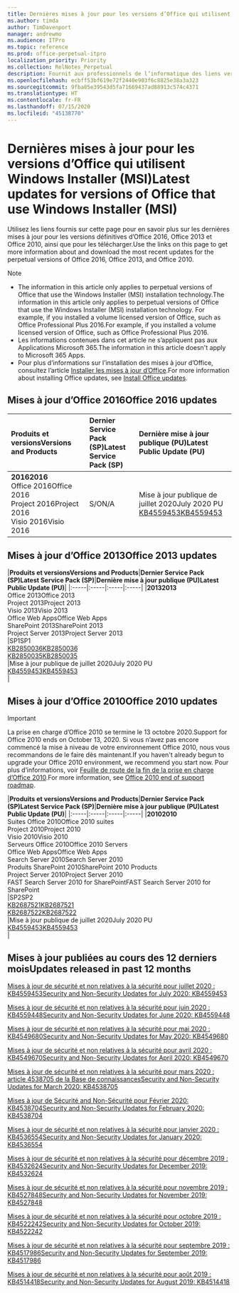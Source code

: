 ```yaml
---
title: Dernières mises à jour pour les versions d’Office qui utilisent Windows Installer (MSI)
ms.author: timda
author: TimDavenport
manager: andrewmo
ms.audience: ITPro
ms.topic: reference
ms.prod: office-perpetual-itpro
localization_priority: Priority
ms.collection: RelNotes_Perpetual
description: Fournit aux professionnels de l’informatique des liens vers les dernières informations sur les mises à jour pour les versions définitives d’Office 2016, Office 2013 et Office 2010
ms.openlocfilehash: ecbff53bf619e72f2440e903f6c8825e38a3a323
ms.sourcegitcommit: 9fba85e39543d5fa71669437ad88913c574c4371
ms.translationtype: HT
ms.contentlocale: fr-FR
ms.lasthandoff: 07/15/2020
ms.locfileid: "45138770"
---
```

# <a name="latest-updates-for-versions-of-office-that-use-windows-installer-msi"></a><span data-ttu-id="54efd-103">Dernières mises à jour pour les versions d’Office qui utilisent Windows Installer (MSI)</span><span class="sxs-lookup"><span data-stu-id="54efd-103">Latest updates for versions of Office that use Windows Installer (MSI)</span></span>

<span data-ttu-id="54efd-104">Utilisez les liens fournis sur cette page pour en savoir plus sur les dernières mises à jour pour les versions définitives d’Office 2016, Office 2013 et Office 2010, ainsi que pour les télécharger.</span><span class="sxs-lookup"><span data-stu-id="54efd-104">Use the links on this page to get more information about and download the most recent updates for the perpetual versions of Office 2016, Office 2013, and Office 2010.</span></span>
  
 
> [!NOTE]
> - <span data-ttu-id="54efd-105">The information in this article only applies to perpetual versions of Office that use the Windows Installer (MSI) installation technology.</span><span class="sxs-lookup"><span data-stu-id="54efd-105">The information in this article only applies to perpetual versions of Office that use the Windows Installer (MSI) installation technology.</span></span> <span data-ttu-id="54efd-106">For example, if you installed a volume licensed version of Office, such as Office Professional Plus 2016.</span><span class="sxs-lookup"><span data-stu-id="54efd-106">For example, if you installed a volume licensed version of Office, such as Office Professional Plus 2016.</span></span>
> - <span data-ttu-id="54efd-107">Les informations contenues dans cet article ne s’appliquent pas aux Applications Microsoft 365.</span><span class="sxs-lookup"><span data-stu-id="54efd-107">The information in this article doesn't apply to Microsoft 365 Apps.</span></span>
> - <span data-ttu-id="54efd-108">Pour plus d’informations sur l’installation des mises à jour d’Office, consultez l’article [Installer les mises à jour d’Office](https://support.office.com/article/2ab296f3-7f03-43a2-8e50-46de917611c5).</span><span class="sxs-lookup"><span data-stu-id="54efd-108">For more information about installing Office updates, see [Install Office updates](https://support.office.com/article/2ab296f3-7f03-43a2-8e50-46de917611c5).</span></span> 


## <a name="office-2016-updates"></a><span data-ttu-id="54efd-109">Mises à jour d’Office 2016</span><span class="sxs-lookup"><span data-stu-id="54efd-109">Office 2016 updates</span></span>

|<span data-ttu-id="54efd-110">**Produits et versions**</span><span class="sxs-lookup"><span data-stu-id="54efd-110">**Versions and Products**</span></span>|<span data-ttu-id="54efd-111">**Dernier Service Pack (SP)**</span><span class="sxs-lookup"><span data-stu-id="54efd-111">**Latest Service Pack (SP)**</span></span>|<span data-ttu-id="54efd-112">**Dernière mise à jour publique (PU)**</span><span class="sxs-lookup"><span data-stu-id="54efd-112">**Latest Public Update (PU)**</span></span>|
|:-----|:-----|:-----|
|<span data-ttu-id="54efd-113">**2016**</span><span class="sxs-lookup"><span data-stu-id="54efd-113">**2016**</span></span> <br/> <span data-ttu-id="54efd-114">Office 2016</span><span class="sxs-lookup"><span data-stu-id="54efd-114">Office 2016</span></span>  <br/> <span data-ttu-id="54efd-115">Project 2016</span><span class="sxs-lookup"><span data-stu-id="54efd-115">Project 2016</span></span>  <br/> <span data-ttu-id="54efd-116">Visio 2016</span><span class="sxs-lookup"><span data-stu-id="54efd-116">Visio 2016</span></span>  <br/> |<span data-ttu-id="54efd-117">S/O</span><span class="sxs-lookup"><span data-stu-id="54efd-117">N/A</span></span>  <br/> |<span data-ttu-id="54efd-118">Mise à jour publique de juillet 2020</span><span class="sxs-lookup"><span data-stu-id="54efd-118">July 2020 PU</span></span>  <br/> [<span data-ttu-id="54efd-119">KB4559453</span><span class="sxs-lookup"><span data-stu-id="54efd-119">KB4559453</span></span>](https://support.microsoft.com/help/4559453) <br/> |
   
## <a name="office-2013-updates"></a><span data-ttu-id="54efd-120">Mises à jour d’Office 2013</span><span class="sxs-lookup"><span data-stu-id="54efd-120">Office 2013 updates</span></span>

|<span data-ttu-id="54efd-121">**Produits et versions**</span><span class="sxs-lookup"><span data-stu-id="54efd-121">**Versions and Products**</span></span>|<span data-ttu-id="54efd-122">**Dernier Service Pack (SP)**</span><span class="sxs-lookup"><span data-stu-id="54efd-122">**Latest Service Pack (SP)**</span></span>|<span data-ttu-id="54efd-123">**Dernière mise à jour publique (PU)**</span><span class="sxs-lookup"><span data-stu-id="54efd-123">**Latest Public Update (PU)**</span></span>|
|:-----|:-----|:-----|:-----|
|<span data-ttu-id="54efd-124">**2013**</span><span class="sxs-lookup"><span data-stu-id="54efd-124">**2013**</span></span> <br/> <span data-ttu-id="54efd-125">Office 2013</span><span class="sxs-lookup"><span data-stu-id="54efd-125">Office 2013</span></span>  <br/> <span data-ttu-id="54efd-126">Project 2013</span><span class="sxs-lookup"><span data-stu-id="54efd-126">Project 2013</span></span>  <br/> <span data-ttu-id="54efd-127">Visio 2013</span><span class="sxs-lookup"><span data-stu-id="54efd-127">Visio 2013</span></span>  <br/> <span data-ttu-id="54efd-128">Office Web Apps</span><span class="sxs-lookup"><span data-stu-id="54efd-128">Office Web Apps</span></span>  <br/> <span data-ttu-id="54efd-129">SharePoint 2013</span><span class="sxs-lookup"><span data-stu-id="54efd-129">SharePoint 2013</span></span>  <br/> <span data-ttu-id="54efd-130">Project Server 2013</span><span class="sxs-lookup"><span data-stu-id="54efd-130">Project Server 2013</span></span>  <br/> |<span data-ttu-id="54efd-131">SP1</span><span class="sxs-lookup"><span data-stu-id="54efd-131">SP1</span></span> <br/> [<span data-ttu-id="54efd-132">KB2850036</span><span class="sxs-lookup"><span data-stu-id="54efd-132">KB2850036</span></span>](https://support.microsoft.com/kb/2850036) <br/>[<span data-ttu-id="54efd-133">KB2850035</span><span class="sxs-lookup"><span data-stu-id="54efd-133">KB2850035</span></span>](https://support.microsoft.com/kb/2850035) <br/> |<span data-ttu-id="54efd-134">Mise à jour publique de juillet 2020</span><span class="sxs-lookup"><span data-stu-id="54efd-134">July 2020 PU</span></span>  <br/> [<span data-ttu-id="54efd-135">KB4559453</span><span class="sxs-lookup"><span data-stu-id="54efd-135">KB4559453</span></span>](https://support.microsoft.com/help/4559453) <br/> |
   
## <a name="office-2010-updates"></a><span data-ttu-id="54efd-136">Mises à jour d’Office 2010</span><span class="sxs-lookup"><span data-stu-id="54efd-136">Office 2010 updates</span></span>
> [!IMPORTANT]
<span data-ttu-id="54efd-137">La prise en charge d’Office 2010 se termine le 13 octobre 2020.</span><span class="sxs-lookup"><span data-stu-id="54efd-137">Support for Office 2010 ends on October 13, 2020.</span></span> <span data-ttu-id="54efd-138">Si vous n’avez pas encore commencé la mise à niveau de votre environnement Office 2010, nous vous recommandons de le faire dès maintenant.</span><span class="sxs-lookup"><span data-stu-id="54efd-138">If you haven't already begun to upgrade your Office 2010 environment, we recommend you start now.</span></span> <span data-ttu-id="54efd-139">Pour plus d’informations, voir [Feuille de route de la fin de la prise en charge d’Office 2010](https://docs.microsoft.com/DeployOffice/office-2010-end-support-roadmap).</span><span class="sxs-lookup"><span data-stu-id="54efd-139">For more information, see [Office 2010 end of support roadmap](https://docs.microsoft.com/DeployOffice/office-2010-end-support-roadmap).</span></span>

|<span data-ttu-id="54efd-140">**Produits et versions**</span><span class="sxs-lookup"><span data-stu-id="54efd-140">**Versions and Products**</span></span>|<span data-ttu-id="54efd-141">**Dernier Service Pack (SP)**</span><span class="sxs-lookup"><span data-stu-id="54efd-141">**Latest Service Pack (SP)**</span></span>|<span data-ttu-id="54efd-142">**Dernière mise à jour publique (PU)**</span><span class="sxs-lookup"><span data-stu-id="54efd-142">**Latest Public Update (PU)**</span></span>|
|:-----|:-----|:-----|:-----|
|<span data-ttu-id="54efd-143">**2010**</span><span class="sxs-lookup"><span data-stu-id="54efd-143">**2010**</span></span> <br/> <span data-ttu-id="54efd-144">Suites Office 2010</span><span class="sxs-lookup"><span data-stu-id="54efd-144">Office 2010 suites</span></span>  <br/> <span data-ttu-id="54efd-145">Project 2010</span><span class="sxs-lookup"><span data-stu-id="54efd-145">Project 2010</span></span>  <br/> <span data-ttu-id="54efd-146">Visio 2010</span><span class="sxs-lookup"><span data-stu-id="54efd-146">Visio 2010</span></span>  <br/> <span data-ttu-id="54efd-147">Serveurs Office 2010</span><span class="sxs-lookup"><span data-stu-id="54efd-147">Office 2010 Servers</span></span>  <br/> <span data-ttu-id="54efd-148">Office Web Apps</span><span class="sxs-lookup"><span data-stu-id="54efd-148">Office Web Apps</span></span>  <br/> <span data-ttu-id="54efd-149">Search Server 2010</span><span class="sxs-lookup"><span data-stu-id="54efd-149">Search Server 2010</span></span>  <br/> <span data-ttu-id="54efd-150">Produits SharePoint 2010</span><span class="sxs-lookup"><span data-stu-id="54efd-150">SharePoint 2010 Products</span></span>  <br/> <span data-ttu-id="54efd-151">Project Server 2010</span><span class="sxs-lookup"><span data-stu-id="54efd-151">Project Server 2010</span></span>  <br/> <span data-ttu-id="54efd-152">FAST Search Server 2010 for SharePoint</span><span class="sxs-lookup"><span data-stu-id="54efd-152">FAST Search Server 2010 for SharePoint</span></span>  <br/> |<span data-ttu-id="54efd-153">SP2</span><span class="sxs-lookup"><span data-stu-id="54efd-153">SP2</span></span> <br/>[<span data-ttu-id="54efd-154">KB2687521</span><span class="sxs-lookup"><span data-stu-id="54efd-154">KB2687521</span></span>](https://support.microsoft.com/kb/2687521) <br/> [<span data-ttu-id="54efd-155">KB2687522</span><span class="sxs-lookup"><span data-stu-id="54efd-155">KB2687522</span></span>](https://support.microsoft.com/kb/2687522) <br/> |<span data-ttu-id="54efd-156">Mise à jour publique de juillet 2020</span><span class="sxs-lookup"><span data-stu-id="54efd-156">July 2020 PU</span></span>  <br/> [<span data-ttu-id="54efd-157">KB4559453</span><span class="sxs-lookup"><span data-stu-id="54efd-157">KB4559453</span></span>](https://support.microsoft.com/help/4559453) <br/>|
   

   
## <a name="updates-released-in-past-12-months"></a><span data-ttu-id="54efd-158">Mises à jour publiées au cours des 12 derniers mois</span><span class="sxs-lookup"><span data-stu-id="54efd-158">Updates released in past 12 months</span></span>

[<span data-ttu-id="54efd-159">Mises à jour de sécurité et non relatives à la sécurité pour juillet 2020 : KB4559453</span><span class="sxs-lookup"><span data-stu-id="54efd-159">Security and Non-Security Updates for July 2020: KB4559453</span></span>](https://support.microsoft.com/help/4559453)

[<span data-ttu-id="54efd-160">Mises à jour de sécurité et non relatives à la sécurité pour juin 2020 : KB4559448</span><span class="sxs-lookup"><span data-stu-id="54efd-160">Security and Non-Security Updates for June 2020: KB4559448</span></span>](https://support.microsoft.com/help/4559448)

[<span data-ttu-id="54efd-161">Mises à jour de sécurité et non relatives à la sécurité pour mai 2020 : KB4549680</span><span class="sxs-lookup"><span data-stu-id="54efd-161">Security and Non-Security Updates for May 2020: KB4549680</span></span>](https://support.microsoft.com/help/4549680)

[<span data-ttu-id="54efd-162">Mises à jour de sécurité et non relatives à la sécurité pour avril 2020 : KB4549670</span><span class="sxs-lookup"><span data-stu-id="54efd-162">Security and Non-Security Updates for April 2020: KB4549670</span></span>](https://support.microsoft.com/help/4549670)

[<span data-ttu-id="54efd-163">Mises à jour de sécurité et non relatives à la sécurité pour mars 2020 : article 4538705 de la Base de connaissances</span><span class="sxs-lookup"><span data-stu-id="54efd-163">Security and Non-Security Updates for March 2020: KB4538705</span></span>](https://support.microsoft.com/help/4538705)

[<span data-ttu-id="54efd-164">Mises à jour de Sécurité and Non-Sécurité pour Février 2020: KB4538704</span><span class="sxs-lookup"><span data-stu-id="54efd-164">Security and Non-Security Updates for February 2020: KB4538704</span></span>](https://support.microsoft.com/help/4538704)

[<span data-ttu-id="54efd-165">Mises à jour de sécurité et non relatives à la sécurité pour janvier 2020 : KB4536554</span><span class="sxs-lookup"><span data-stu-id="54efd-165">Security and Non-Security Updates for January 2020: KB4536554</span></span>](https://support.microsoft.com/help/4536554)

[<span data-ttu-id="54efd-166">Mises à jour de sécurité et non relatives à la sécurité pour décembre 2019 : KB4532624</span><span class="sxs-lookup"><span data-stu-id="54efd-166">Security and Non-Security Updates for December 2019: KB4532624</span></span>](https://support.microsoft.com/help/4532624)

[<span data-ttu-id="54efd-167">Mises à jour de sécurité et non relatives à la sécurité pour novembre 2019 : KB4527848</span><span class="sxs-lookup"><span data-stu-id="54efd-167">Security and Non-Security Updates for November 2019: KB4527848</span></span>](https://support.microsoft.com/help/4527848)

[<span data-ttu-id="54efd-168">Mises à jour de sécurité et non relatives à la sécurité pour octobre 2019 : KB4522242</span><span class="sxs-lookup"><span data-stu-id="54efd-168">Security and Non-Security Updates for October 2019: KB4522242</span></span>](https://support.microsoft.com/help/4522242)

[<span data-ttu-id="54efd-169">Mises à jour de sécurité et non relatives à la sécurité pour septembre 2019 : KB4517986</span><span class="sxs-lookup"><span data-stu-id="54efd-169">Security and Non-Security Updates for September 2019: KB4517986</span></span>](https://support.microsoft.com/help/4517986 )

[<span data-ttu-id="54efd-170">Mises à jour de sécurité et non relatives à la sécurité pour août 2019 : KB4514418</span><span class="sxs-lookup"><span data-stu-id="54efd-170">Security and Non-Security Updates for August 2019: KB4514418</span></span>](https://support.microsoft.com/help/4514418)


</br>